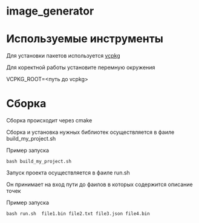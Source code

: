 # image_generator

# Используемые инструменты

Для установки пакетов используется [vcpkg](https://vcpkg.io/en/)

Для коректной работы установите перемную окружения

VCPKG_ROOT=<путь до vcpkg>

# Сборка

Сборка происходит через cmake

Сборка и установка нужных библиотек осуществляется в фаиле build_my_project.sh

Пример запуска
```shell
bash build_my_project.sh

```

Запуск проекта осуществляется в фаиле run.sh

Он принимает на вход пути до фаилов в которых содержится описание точек

Пример запуска
```shell
bash run.sh  file1.bin file2.txt file3.json file4.bin

```
